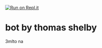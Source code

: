 [![Run on Repl.it](https://repl.it/badge/github/AdamGrayaa/ekhdem-a-si-66)](https://repl.it/github/AdamGrayaa/ekhdem-a-si-66)

# bot by thomas shelby
3mlto na
